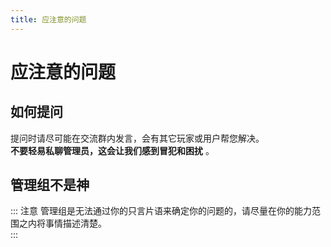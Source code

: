 ```yaml
---
title: 应注意的问题
---
```

# 应注意的问题


## 如何提问
提问时请尽可能在交流群内发言，会有其它玩家或用户帮您解决。  
**不要轻易私聊管理员，这会让我们感到冒犯和困扰** 。

## 管理组不是神

::: 注意
管理组是无法通过你的只言片语来确定你的问题的，请尽量在你的能力范围之内将事情描述清楚。  
:::
